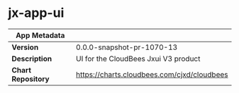# jx-app-ui

|App Metadata||
|---|---|
| **Version** | 0.0.0-snapshot-pr-1070-13 |
| **Description** | UI for the CloudBees Jxui V3 product |
| **Chart Repository** | https://charts.cloudbees.com/cjxd/cloudbees |
